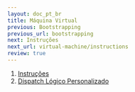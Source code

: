 ```yaml
---
layout: doc_pt_br
title: Máquina Virtual
previous: Bootstrapping
previous_url: bootstrapping
next: Instruções
next_url: virtual-machine/instructions
review: true
---
```


1. [Instruções](doc/pt-br/virtual-machine/instructions/)
1. [Dispatch Lógico Personalizado](/doc/pt-br/virtual-machine/custom-dispatch-logic/)
